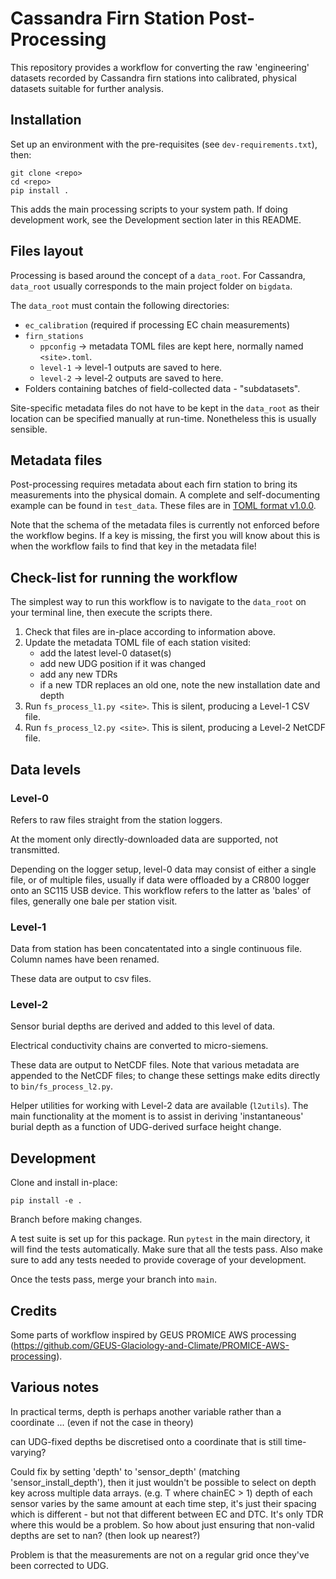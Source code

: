 # Cassandra Firn Station Post-Processing

This repository provides a workflow for converting the raw 'engineering' datasets
recorded by Cassandra firn stations into calibrated, physical datasets suitable
for further analysis.

## Installation

Set up an environment with the pre-requisites (see `dev-requirements.txt`), then:

    git clone <repo>
    cd <repo>
    pip install .

This adds the main processing scripts to your system path. If doing development work,
see the Development section later in this README.


## Files layout

Processing is based around the concept of a `data_root`. For Cassandra, `data_root` usually corresponds to the main project folder on `bigdata`.

The `data_root` must contain the following directories:

- `ec_calibration` (required if processing EC chain measurements)
- `firn_stations`
    + `ppconfig` -> metadata TOML files are kept here, normally named `<site>.toml`.
    + `level-1` -> level-1 outputs are saved to here.
    + `level-2` -> level-2 outputs are saved to here.
- Folders containing batches of field-collected data - "subdatasets".

Site-specific metadata files do not have to be kept in the `data_root` as their
location can be specified manually at run-time. Nonetheless this is usually sensible. 


## Metadata files

Post-processing requires metadata about each firn station to bring its
measurements into the physical domain. A complete and self-documenting example can be found in `test_data`. These files are in [TOML format v1.0.0](https://toml.io/en/v1.0.0.).

Note that the schema of the metadata files is currently not enforced before the workflow
begins. If a key is missing, the first you will know about this is when the 
workflow fails to find that key in the metadata file!


## Check-list for running the workflow

The simplest way to run this workflow is to navigate to the `data_root` on your
terminal line, then execute the scripts there.

1. Check that files are in-place according to information above.
2. Update the metadata TOML file of each station visited: 
    - add the latest level-0 dataset(s)
    - add new UDG position if it was changed
    - add any new TDRs
    - if a new TDR replaces an old one, note the new installation date and depth
3. Run `fs_process_l1.py <site>`. This is silent, producing a Level-1 CSV file.
4. Run `fs_process_l2.py <site>`. This is silent, producing a Level-2 NetCDF file.


## Data levels

### Level-0

Refers to raw files straight from the station loggers.

At the moment only directly-downloaded data are supported, not transmitted.

Depending on the logger setup, level-0 data may consist of either a single file, 
or of multiple files, usually if data were offloaded by a CR800 logger onto an
SC115 USB device. This workflow refers to the latter as 'bales' of files, 
generally one bale per station visit.


### Level-1

Data from station has been concatentated into a single continuous file. Column
names have been renamed.

These data are output to csv files.


### Level-2

Sensor burial depths are derived and added to this level of data.

Electrical conductivity chains are converted to micro-siemens.

These data are output to NetCDF files. Note that various metadata are appended
to the NetCDF files; to change these settings make edits directly to `bin/fs_process_l2.py`.

Helper utilities for working with Level-2 data are available (`l2utils`). The main functionality at the moment is to assist in deriving 'instantaneous' burial depth as a function of UDG-derived surface height change.


## Development

Clone and install in-place:

    pip install -e .

Branch before making changes.

A test suite is set up for this package. Run `pytest` in the main directory, it
will find the tests automatically. Make sure that all the tests pass. Also make
sure to add any tests needed to provide coverage of your development.

Once the tests pass, merge your branch into `main`.


## Credits

Some parts of workflow inspired by GEUS PROMICE AWS processing (https://github.com/GEUS-Glaciology-and-Climate/PROMICE-AWS-processing).


## Various notes

In practical terms, depth is perhaps another variable rather than a coordinate ...
(even if not the case in theory)

can UDG-fixed depths be discretised onto a coordinate that is still time-varying?

Could fix by setting 'depth' to 'sensor_depth' (matching 'sensor_install_depth'),
then it just wouldn't be possible to select on depth key across multiple
data arrays. (e.g. T where chainEC > 1)
depth of each sensor varies by the same amount at each time step, 
it's just their spacing which is different - but not that different
between EC and DTC. It's only TDR where this would be a problem. So how about
just ensuring that non-valid depths are set to nan? (then look up nearest?)

Problem is that the measurements are not on a regular grid once they've been corrected to UDG.